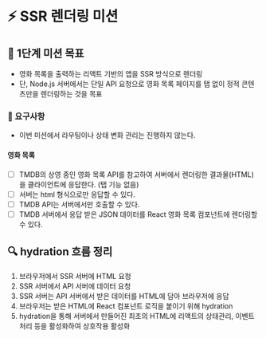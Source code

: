 # ⚡ SSR 렌더링 미션

## 🎯 1단계 미션 목표

- 영화 목록을 출력하는 리액트 기반의 앱을 SSR 방식으로 렌더링
- 단, Node.js 서버에서는 단일 API 요청으로 영화 목록 페이지를 탭 없이 정적 콘텐츠만을 렌더링하는 것을 목표

### 🎯 요구사항

- 이번 미션에서 라우팅이나 상태 변화 관리는 진행하지 않는다.

#### 영화 목록

- [ ] TMDB의 상영 중인 영화 목록 API를 참고하여 서버에서 렌더링한 결과물(HTML)을 클라이언트에 응답한다. (탭 기능 없음)
- [ ] 서버는 html 형식으로만 응답할 수 있다.
- [ ] TMDB API는 서버에서만 호출할 수 있다.
- [ ] TMDB 서버에서 응답 받은 JSON 데이터를 React 영화 목록 컴포넌트에 렌더링할 수 있다.

## 🔍 hydration 흐름 정리

1. 브라우저에서 SSR 서버에 HTML 요청
2. SSR 서버에서 API 서버에 데이터 요청
3. SSR 서버는 API 서버에서 받은 데이터를 HTML에 담아 브라우저에 응답
4. 브라우저는 받은 HTML에 React 컴포넌트 로직을 붙이기 위해 hydration
5. hydration을 통해 서버에서 만들어진 최초의 HTML에 리액트의 상태관리, 이벤트 처리 등을 활성화하여 상호작용 활성화

